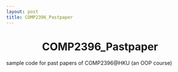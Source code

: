 ```yaml
---
layout: post
title: COMP2396_Pastpaper
---
```



<h1><center> COMP2396_Pastpaper </center></h1>
sample code for past papers of COMP2396@HKU (an OOP course)
